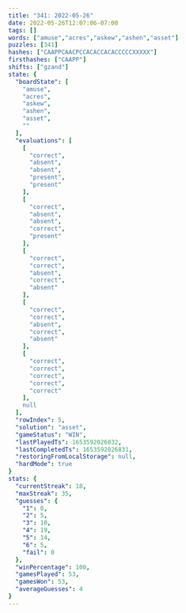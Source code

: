 ```yaml
---
title: "341: 2022-05-26"
date: 2022-05-26T12:07:06-07:00
tags: []
words: ["amuse","acres","askew","ashen","asset"]
puzzles: [341]
hashes: ["CAAPPCAACPCCACACCACACCCCCXXXXX"]
firsthashes: ["CAAPP"]
shifts: ["gzand"]
state: {
  "boardState": [
    "amuse",
    "acres",
    "askew",
    "ashen",
    "asset",
    ""
  ],
  "evaluations": [
    [
      "correct",
      "absent",
      "absent",
      "present",
      "present"
    ],
    [
      "correct",
      "absent",
      "absent",
      "correct",
      "present"
    ],
    [
      "correct",
      "correct",
      "absent",
      "correct",
      "absent"
    ],
    [
      "correct",
      "correct",
      "absent",
      "correct",
      "absent"
    ],
    [
      "correct",
      "correct",
      "correct",
      "correct",
      "correct"
    ],
    null
  ],
  "rowIndex": 5,
  "solution": "asset",
  "gameStatus": "WIN",
  "lastPlayedTs": 1653592026832,
  "lastCompletedTs": 1653592026831,
  "restoringFromLocalStorage": null,
  "hardMode": true
}
stats: {
  "currentStreak": 18,
  "maxStreak": 35,
  "guesses": {
    "1": 0,
    "2": 5,
    "3": 10,
    "4": 19,
    "5": 14,
    "6": 5,
    "fail": 0
  },
  "winPercentage": 100,
  "gamesPlayed": 53,
  "gamesWon": 53,
  "averageGuesses": 4
}
---
```


<!-- more -->
